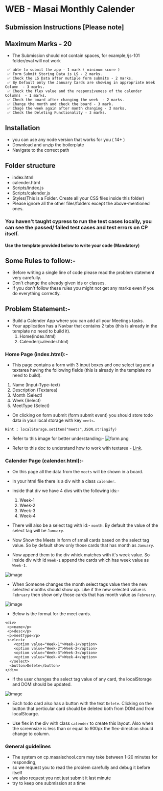 # WEB - Masai Monthly Calender

## Submission Instructions [Please note]

## Maximum Marks - 20

- The Submission should not contain spaces, for example,/js-101 folder/eval will not work

```
 ✅ able to submit the app - 1 mark ( minimum score )
 ✅ Form Submit Storing Data is LS - 2 marks.
 ✅ Check the LS Data after mutiple form submits - 2 marks.
 ✅ By Default only the January Cards are showing in appropriate Week Column  - 3 marks.
 ✅ Check the flex value and the responsiveness of the calender Columns  - 1 marks.
 ✅ Check the board after changing the week  - 2 marks.
 ✅ Change the month and check the board - 3 mark.
 ✅ Chage the week again after month changing - 3 marks.
 ✅ Check the Deleting Functionality - 3 marks.
```

## Installation

- you can use any node version that works for you ( 14+ )
- Download and unzip the boilerplate
- Navigate to the correct path

## Folder structure

- index.html
- calender.html
- Scripts/index.js
- Scripts/calender.js
- Styles(This is a Folder. Create all your CSS files inside this folder)
- Please ignore all the other files/folders except the above-mentioned ones.

### You haven't taught cypress to run the test cases locally, you can see the passed/ failed test cases and test errors on CP itself.

#### Use the template provided below to write your code (Mandatory)

## Some Rules to follow:-

- Before writing a single line of code please read the problem statement very carefully.
- Don't change the already given ids or classes.
- If you don't follow these rules you might not get any marks even if you do everything correctly.

## Problem Statement:-

- Build a Calender App where you can add all your Meetings tasks.
- Your application has a Navbar that contains 2 tabs (this is already in the template no need to build it).
  1. Home(index.html)
  2. Calender(calender.html)

### Home Page (index.html):-

- This page contains a form with 3 input boxes and one select tag and a textarea having the following fields (this is already in the template no need to build).

1. Name (Input-Type-text)
2. Description (Textarea)
3. Month (Select)
4. Week (Select)
5. MeetType (Select)

- On clicking on form submit (form submit event) you should store todo data in your local storage with key `meets`.

`Hint : localStorage.setItem("meets",JSON.stringify)`

- Refer to this image for better understanding:- ![form.png](https://masai-course.s3.ap-south-1.amazonaws.com/editor/uploads/2023-01-18/Screenshot%202023-01-18%20at%205.12.07%20PM_216301.png)

- Refer to this doc to understand how to work with textarea - [Link](https://developer.mozilla.org/en-US/docs/Web/HTML/Element/textarea).

### Calender Page (calender.html):-

- On this page all the data from the `meets` will be shown in a board.
- In your html file there is a div with a class `calender`.
- Inside that div we have 4 divs with the following ids:-

  1. Week-1
  2. Week-2
  3. Week-3
  4. Week-4

- There will also be a select tag with id:- `month`. By default the value of the select tag will be `January`.

- Now Show the Meets in form of small cards based on the select tag value. So by default show only those cards that has month as `January`.

- Now append them to the div whick matches with it's week value. So inside div with id `Week-1` append the cards which has week value as `Week-1`.

![image](https://masai-course.s3.ap-south-1.amazonaws.com/editor/uploads/2023-01-18/Screenshot%202023-01-18%20at%205.14.51%20PM_731513.png)

- When Someone changes the month select tags value then the new selected months should show up. Like if the new selected value is `February` then show only those cards that has month value as `February`.

![image](https://masai-course.s3.ap-south-1.amazonaws.com/editor/uploads/2023-01-18/Screenshot%202023-01-18%20at%205.15.48%20PM_393423.png)

- Below is the format for the meet cards.

```
<div>
 <p>name</p>
 <p>desc</p>
 <p>meetType</p>
 <select>
    <option value="Week-1">Week-1</option>
    <option value="Week-2">Week-2</option>
    <option value="Week-3">Week-3</option>
    <option value="Week-4">Week-4</option>
  </select>
  <button>Delete</button>
</div>
```

- If the user changes the select tag value of any card, the localStorage and DOM should be updated.

![image](https://masai-course.s3.ap-south-1.amazonaws.com/editor/uploads/2023-01-18/Screenshot%202023-01-18%20at%205.16.09%20PM_659231.png)

- Each todo card also has a button with the text `Delete`. Clicking on the button that perticular card should be deleted both from DOM and from localStoarge.

- Use flex in the div with class `calender` to create this layout. Also when the screensize is less than or equal to 900px the flex-direction should change to column.

### General guidelines

- The system on cp.masaischool.com may take between 1-20 minutes for responding,
- so we request you to read the problem carefully and debug it before itself
- we also request you not just submit it last minute
- try to keep one submission at a time
